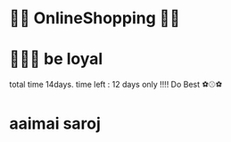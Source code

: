 # 🎉🎉 OnlineShopping 🎉🎉
# 🛒🛒🛒 be loyal
 total time 14days.
 time left : 12 days only !!!!
 Do Best ⚽⚾⚽
 # aaimai saroj


